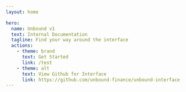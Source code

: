 ```yaml
---
layout: home

hero:
  name: Unbound v1
  text: Internal Documentation
  tagline: Find your way around the interface
  actions:
    - theme: brand
      text: Get Started
      link: /test
    - theme: alt
      text: View Github for Interface
      link: https://github.com/unbound-finance/unbound-interface
---
```

